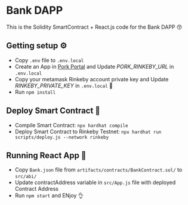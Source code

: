 # Bank DAPP
This is the Solidity SmartContract + React.js code for the Bank DAPP 😙

## Getting setup ⚙️
- Copy `.env` file to `.env.local`
- Create an App in [Pork Portal](https://www.portal.pokt.network/) and Update *PORK_RINKEBY_URL* in `.env.local`
- Copy your metamask Rinkeby account private key and Update *RINKEBY_PRIVATE_KEY* in `.env.local` 🤫
- Run `npm install`

## Deploy Smart Contract 🐶
- Compile Smart Contract: `npx hardhat compile`
- Deploy Smart Contract to Rinkeby Testnet: `npx hardhat run scripts/deploy.js --network rinkeby`

## Running React App 🍪
- Copy `Bank.json` file from `artifacts/contracts/BankContract.sol/` to `src/abi/`
- Update contractAddress variable in `src/App.js` file with deployed Contract Address
- Run `npm start` and ENjoy 👌



